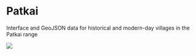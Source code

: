 # Patkai
Interface and GeoJSON data for historical and modern-day villages in the Patkai range

![](phonemica.net/github/patkai.png)
